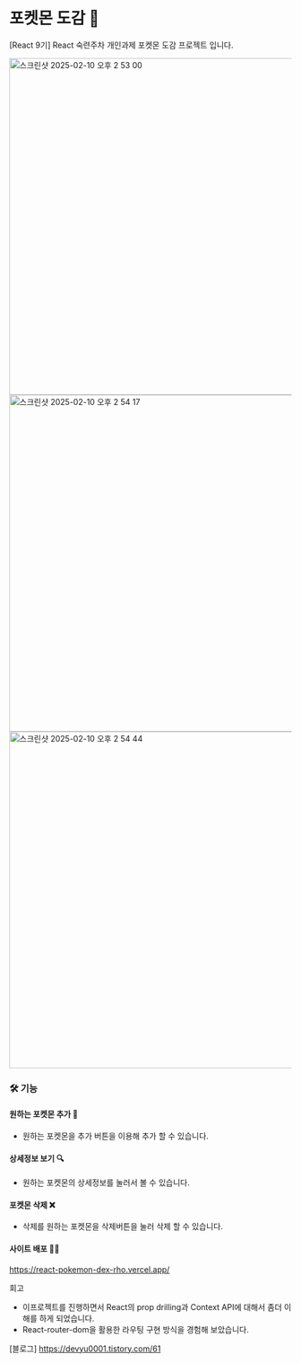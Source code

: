 # 포켓몬 도감 📒

[React 9기] React 숙련주차 개인과제 포켓몬 도감 프로젝트 입니다.

<img width="600" alt="스크린샷 2025-02-10 오후 2 53 00" src="https://github.com/user-attachments/assets/da2f924c-b83b-4bd4-be7c-42e758ec0447" />
<img width="600" alt="스크린샷 2025-02-10 오후 2 54 17" src="https://github.com/user-attachments/assets/e8e23998-a748-4e76-9a85-ed4db3d73364" />
<img width="600" alt="스크린샷 2025-02-10 오후 2 54 44" src="https://github.com/user-attachments/assets/2224fc4e-3efd-41e1-a344-63be3f674035" />





### 🛠️ 기능

#### 원하는 포켓몬 추가 📝

- 원하는 포켓몬을 추가 버튼을 이용해 추가 할 수 있습니다.

#### 상세정보 보기 🔍

- 원하는 포켓몬의 상세정보를 눌러서 볼 수 있습니다.

#### 포켓몬 삭제 ❌

- 삭제를 원하는 포켓몬을 삭제버튼을 눌러 삭제 할 수 있습니다.

#### 사이트 배포 👨‍💻
https://react-pokemon-dex-rho.vercel.app/


회고

- 이프로젝트를 진행하면서 React의 prop drilling과 Context API에 대해서 좀더 이해를 하게 되었습니다.
- React-router-dom을 활용한 라우팅 구현 방식을 경험해 보았습니다.


[블로그]
https://devyu0001.tistory.com/61
